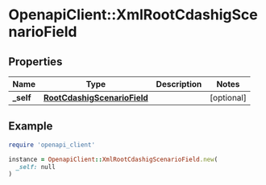 # OpenapiClient::XmlRootCdashigScenarioField

## Properties

| Name | Type | Description | Notes |
| ---- | ---- | ----------- | ----- |
| **_self** | [**RootCdashigScenarioField**](RootCdashigScenarioField.md) |  | [optional] |

## Example

```ruby
require 'openapi_client'

instance = OpenapiClient::XmlRootCdashigScenarioField.new(
  _self: null
)
```

